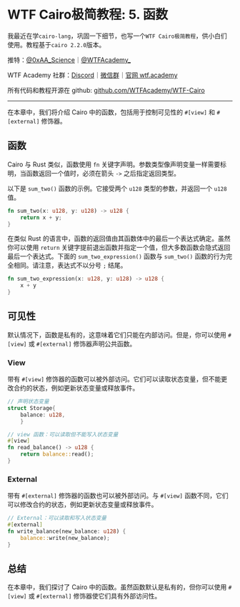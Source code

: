 # WTF Cairo极简教程: 5. 函数

我最近在学`cairo-lang`，巩固一下细节，也写一个`WTF Cairo极简教程`，供小白们使用。教程基于`cairo 2.2.0`版本。

推特：[@0xAA_Science](https://twitter.com/0xAA_Science)｜[@WTFAcademy_](https://twitter.com/WTFAcademy_)

WTF Academy 社群：[Discord](https://discord.gg/5akcruXrsk)｜[微信群](https://docs.google.com/forms/d/e/1FAIpQLSe4KGT8Sh6sJ7hedQRuIYirOoZK_85miz3dw7vA1-YjodgJ-A/viewform?usp=sf_link)｜[官网 wtf.academy](https://wtf.academy)

所有代码和教程开源在 github: [github.com/WTFAcademy/WTF-Cairo](https://github.com/WTFAcademy/WTF-Cairo)

---

在本章中，我们将介绍 Cairo 中的函数，包括用于控制可见性的 `#[view]` 和 `#[external]` 修饰器。

## 函数

Cairo 与 Rust 类似，函数使用 `fn` 关键字声明。参数类型像声明变量一样需要标明，当函数返回一个值时，必须在箭头 `->` 之后指定返回类型。

以下是 `sum_two()` 函数的示例。它接受两个 `u128` 类型的参数，并返回一个 `u128` 值。

```rust
fn sum_two(x: u128, y: u128) -> u128 {
    return x + y;
}
```

在类似 Rust 的语言中，函数的返回值由其函数体中的最后一个表达式确定。虽然你可以使用 `return` 关键字提前退出函数并指定一个值，但大多数函数会隐式返回最后一个表达式。下面的 `sum_two_expression()` 函数与 `sum_two()` 函数的行为完全相同。请注意，表达式不以分号 `;` 结尾。

```rust
fn sum_two_expression(x: u128, y: u128) -> u128 {
    x + y
}
```
## 可见性

默认情况下，函数是私有的，这意味着它们只能在内部访问。但是，你可以使用 `#[view]` 或 `#[external]` 修饰器声明公共函数。

### View

带有 `#[view]` 修饰器的函数可以被外部访问。它们可以读取状态变量，但不能更改合约的状态，例如更新状态变量或释放事件。

```rust
// 声明状态变量
struct Storage{
    balance: u128,
    }

// view 函数：可以读取但不能写入状态变量
#[view]
fn read_balance() -> u128 {
    return balance::read();
}
```

### External

带有 `#[external]` 修饰器的函数也可以被外部访问。与 `#[view]` 函数不同，它们可以修改合约的状态，例如更新状态变量或释放事件。

```rust
// External：可以读取和写入状态变量
#[external]
fn write_balance(new_balance: u128) {
    balance::write(new_balance);
}
```

## 总结

在本章中，我们探讨了 Cairo 中的函数。虽然函数默认是私有的，但你可以使用 `#[view]` 或 `#[external]` 修饰器使它们具有外部访问性。